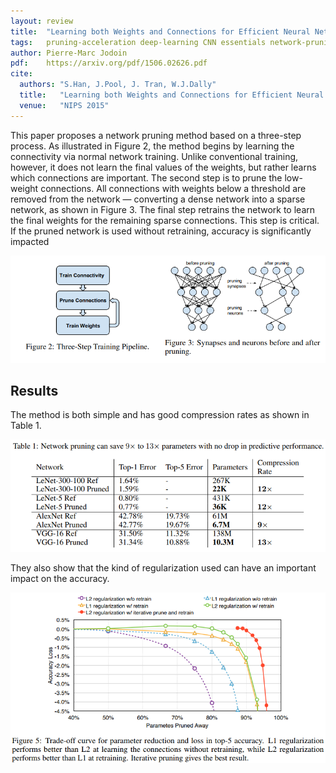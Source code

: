```yaml
---
layout: review
title:  "Learning both Weights and Connections for Efficient Neural Networks"
tags:   pruning-acceleration deep-learning CNN essentials network-pruning
author: Pierre-Marc Jodoin
pdf:    https://arxiv.org/pdf/1506.02626.pdf
cite:
  authors: "S.Han, J.Pool, J. Tran, W.J.Dally"
  title:   "Learning both Weights and Connections for Efficient Neural Networks"
  venue:   "NIPS 2015"
---
```


This paper proposes a network pruning method based on a three-step process.  As illustrated in Figure 2, the method begins by learning
the connectivity via normal network training. Unlike conventional training, however, it does not learn the final values of the weights, but rather learns which connections are important.  The second step is to prune the low-weight connections. All connections with weights below a threshold are removed from the network — converting a dense network into a sparse network, as shown in Figure 3. The final step retrains the network to learn the final weights for the remaining
sparse connections. This step is critical. If the pruned network is used without retraining, accuracy is significantly impacted

![](/article/images/pruning2015/sc01.png)

## Results

The method is both simple and has good compression rates as shown in Table 1.

![](/article/images/pruning2015/sc02.png)

They also show that the kind of regularization used can have an important impact on the accuracy.

![](/article/images/pruning2015/sc03.png)






